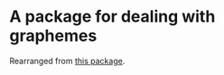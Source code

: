 # A package for dealing with graphemes

Rearranged from [this package](https://github.com/rivo/uniseg).
